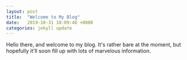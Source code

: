 ```yaml
---
layout: post
title:  "Welcome to My Blog"
date:   2019-10-31 10:09:46 +0000
categories: jekyll update
---
```


Hello there, and welcome to my blog. It's rather bare at the moment, but hopefully it'll soon fill up with lots of marvelous information.
